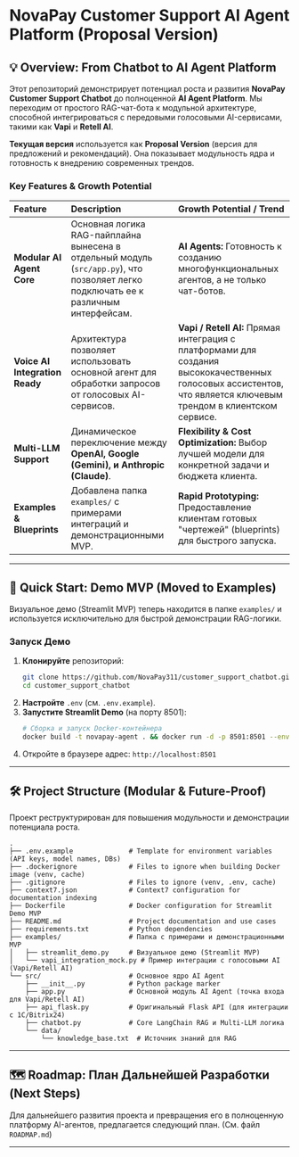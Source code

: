 # NovaPay Customer Support AI Agent Platform (Proposal Version)

## 💡 Overview: From Chatbot to AI Agent Platform

Этот репозиторий демонстрирует потенциал роста и развития **NovaPay Customer Support Chatbot** до полноценной **AI Agent Platform**. Мы переходим от простого RAG-чат-бота к модульной архитектуре, способной интегрироваться с передовыми голосовыми AI-сервисами, такими как **Vapi** и **Retell AI**.

**Текущая версия** используется как **Proposal Version** (версия для предложений и рекомендаций). Она показывает модульность ядра и готовность к внедрению современных трендов.

### Key Features & Growth Potential

| Feature | Description | Growth Potential / Trend |
| :--- | :--- | :--- |
| **Modular AI Agent Core** | Основная логика RAG-пайплайна вынесена в отдельный модуль (`src/app.py`), что позволяет легко подключать ее к различным интерфейсам. | **AI Agents:** Готовность к созданию многофункциональных агентов, а не только чат-ботов. |
| **Voice AI Integration Ready** | Архитектура позволяет использовать основной агент для обработки запросов от голосовых AI-сервисов. | **Vapi / Retell AI:** Прямая интеграция с платформами для создания высококачественных голосовых ассистентов, что является ключевым трендом в клиентском сервисе. |
| **Multi-LLM Support** | Динамическое переключение между **OpenAI, Google (Gemini), и Anthropic (Claude)**. | **Flexibility & Cost Optimization:** Выбор лучшей модели для конкретной задачи и бюджета клиента. |
| **Examples & Blueprints** | Добавлена папка `examples/` с примерами интеграций и демонстрационными MVP. | **Rapid Prototyping:** Предоставление клиентам готовых "чертежей" (blueprints) для быстрого запуска. |

---

## 🚀 Quick Start: Demo MVP (Moved to Examples)

Визуальное демо (Streamlit MVP) теперь находится в папке `examples/` и используется исключительно для быстрой демонстрации RAG-логики.

### Запуск Демо

1.  **Клонируйте** репозиторий:
    ```bash
    git clone https://github.com/NovaPay311/customer_support_chatbot.git
    cd customer_support_chatbot
    ```
2.  **Настройте** `.env` (см. `.env.example`).
3.  **Запустите Streamlit Demo** (на порту 8501):
    ```bash
    # Сборка и запуск Docker-контейнера
    docker build -t novapay-agent . && docker run -d -p 8501:8501 --env-file .env --name novapay-agent novapay-agent streamlit run examples/streamlit_demo.py --server.port=8501 --server.address=0.0.0.0
    ```
4.  Откройте в браузере адрес: `http://localhost:8501`

---

## 🛠️ Project Structure (Modular & Future-Proof)

Проект реструктурирован для повышения модульности и демонстрации потенциала роста.

```
.
├── .env.example              # Template for environment variables (API keys, model names, DBs)
├── .dockerignore             # Files to ignore when building Docker image (venv, cache)
├── .gitignore                # Files to ignore (venv, .env, cache)
├── context7.json             # Context7 configuration for documentation indexing
├── Dockerfile                # Docker configuration for Streamlit Demo MVP
├── README.md                 # Project documentation and use cases
├── requirements.txt          # Python dependencies
├── examples/                 # Папка с примерами и демонстрационными MVP
│   ├── streamlit_demo.py     # Визуальное демо (Streamlit MVP)
│   └── vapi_integration_mock.py # Пример интеграции с голосовыми AI (Vapi/Retell AI)
└── src/                      # Основное ядро AI Agent
    ├── __init__.py           # Python package marker
    ├── app.py                # Основной модуль AI Agent (точка входа для Vapi/Retell AI)
    ├── api_flask.py          # Оригинальный Flask API (для интеграции с 1C/Bitrix24)
    ├── chatbot.py            # Core LangChain RAG и Multi-LLM логика
    └── data/
        └── knowledge_base.txt  # Источник знаний для RAG
```

---

## 🗺️ Roadmap: План Дальнейшей Разработки (Next Steps)

Для дальнейшего развития проекта и превращения его в полноценную платформу AI-агентов, предлагается следующий план. (См. файл `ROADMAP.md`)

---
